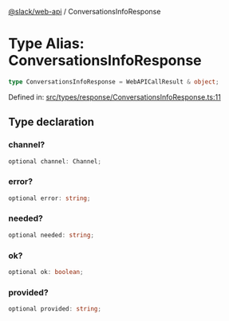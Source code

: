 [@slack/web-api](../index.md) / ConversationsInfoResponse

# Type Alias: ConversationsInfoResponse

```ts
type ConversationsInfoResponse = WebAPICallResult & object;
```

Defined in: [src/types/response/ConversationsInfoResponse.ts:11](https://github.com/slackapi/node-slack-sdk/blob/main/packages/web-api/src/types/response/ConversationsInfoResponse.ts#L11)

## Type declaration

### channel?

```ts
optional channel: Channel;
```

### error?

```ts
optional error: string;
```

### needed?

```ts
optional needed: string;
```

### ok?

```ts
optional ok: boolean;
```

### provided?

```ts
optional provided: string;
```
